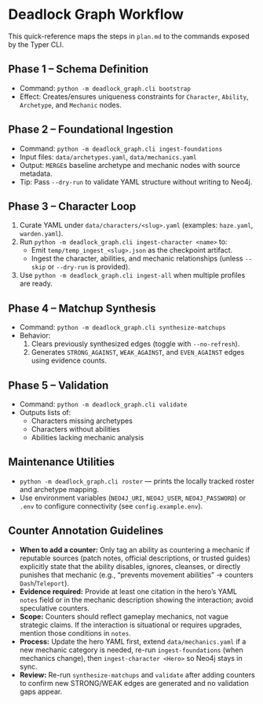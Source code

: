 # Deadlock Graph Workflow

This quick-reference maps the steps in `plan.md` to the commands exposed by the Typer CLI.

## Phase 1 – Schema Definition

- Command: `python -m deadlock_graph.cli bootstrap`
- Effect: Creates/ensures uniqueness constraints for `Character`, `Ability`, `Archetype`, and `Mechanic` nodes.

## Phase 2 – Foundational Ingestion

- Command: `python -m deadlock_graph.cli ingest-foundations`
- Input files: `data/archetypes.yaml`, `data/mechanics.yaml`
- Output: `MERGE`s baseline archetype and mechanic nodes with source metadata.
- Tip: Pass `--dry-run` to validate YAML structure without writing to Neo4j.

## Phase 3 – Character Loop

1. Curate YAML under `data/characters/<slug>.yaml` (examples: `haze.yaml`, `warden.yaml`).
2. Run `python -m deadlock_graph.cli ingest-character <name>` to:
   - Emit `temp/temp_ingest_<slug>.json` as the checkpoint artifact.
   - Ingest the character, abilities, and mechanic relationships (unless `--skip` or `--dry-run` is provided).
3. Use `python -m deadlock_graph.cli ingest-all` when multiple profiles are ready.

## Phase 4 – Matchup Synthesis

- Command: `python -m deadlock_graph.cli synthesize-matchups`
- Behavior:
  1. Clears previously synthesized edges (toggle with `--no-refresh`).
  2. Generates `STRONG_AGAINST`, `WEAK_AGAINST`, and `EVEN_AGAINST` edges using evidence counts.

## Phase 5 – Validation

- Command: `python -m deadlock_graph.cli validate`
- Outputs lists of:
  - Characters missing archetypes
  - Characters without abilities
  - Abilities lacking mechanic analysis

## Maintenance Utilities

- `python -m deadlock_graph.cli roster` — prints the locally tracked roster and archetype mapping.
- Use environment variables (`NEO4J_URI`, `NEO4J_USER`, `NEO4J_PASSWORD`) or `.env` to configure connectivity (see `config.example.env`).

## Counter Annotation Guidelines

- **When to add a counter:** Only tag an ability as countering a mechanic if reputable sources (patch notes, official descriptions, or trusted guides) explicitly state that the ability disables, ignores, cleanses, or directly punishes that mechanic (e.g., “prevents movement abilities” → counters `Dash`/`Teleport`).
- **Evidence required:** Provide at least one citation in the hero’s YAML `notes` field or in the mechanic description showing the interaction; avoid speculative counters.
- **Scope:** Counters should reflect gameplay mechanics, not vague strategic claims. If the interaction is situational or requires upgrades, mention those conditions in `notes`.
- **Process:** Update the hero YAML first, extend `data/mechanics.yaml` if a new mechanic category is needed, re-run `ingest-foundations` (when mechanics change), then `ingest-character <Hero>` so Neo4j stays in sync.
- **Review:** Re-run `synthesize-matchups` and `validate` after adding counters to confirm new STRONG/WEAK edges are generated and no validation gaps appear.
